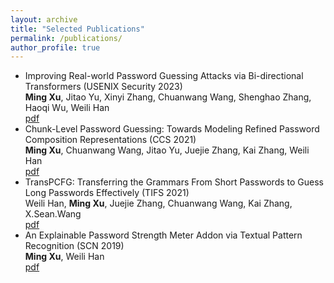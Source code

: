 ```yaml
---
layout: archive
title: "Selected Publications"
permalink: /publications/
author_profile: true
---
```


- Improving Real-world Password Guessing Attacks via Bi-directional Transformers (USENIX Security 2023) <br>
  **Ming Xu**, Jitao Yu, Xinyi Zhang, Chuanwang Wang, Shenghao Zhang, Haoqi Wu, Weili Han <br>
  [pdf](https://www.usenix.org/conference/usenixsecurity23/presentation/xu-ming)
- Chunk-Level Password Guessing: Towards Modeling Refined Password Composition Representations (CCS 2021) <br>
  **Ming Xu**, Chuanwang Wang, Jitao Yu, Juejie Zhang, Kai Zhang, Weili Han <br> [pdf](https://dl.acm.org/doi/10.1145/3460120.3484743)
- TransPCFG: Transferring the Grammars From Short Passwords to Guess Long Passwords Effectively (TIFS 2021) <br>
   Weili Han, **Ming Xu**, Juejie Zhang, Chuanwang Wang, Kai Zhang, X.Sean.Wang <br> [pdf](https://ieeexplore.ieee.org/document/9121288)
- An Explainable Password Strength Meter Addon via Textual Pattern Recognition (SCN 2019) <br>
   **Ming Xu**, Weili Han <br> [pdf](https://www.hindawi.com/journals/scn/2019/5184643/)


